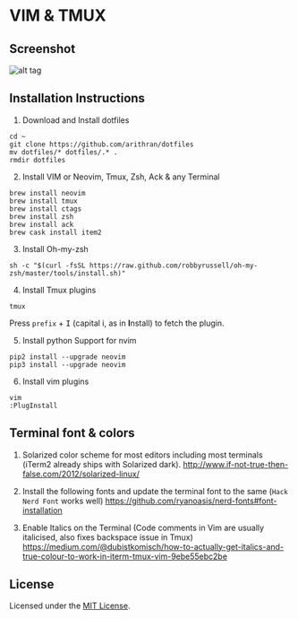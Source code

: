 # VIM & TMUX

## Screenshot
![alt tag](https://user-images.githubusercontent.com/1830088/61106587-746aff00-a432-11e9-8f23-feddf323a780.png)

## Installation Instructions 
1) Download and Install dotfiles
```
cd ~
git clone https://github.com/arithran/dotfiles
mv dotfiles/* dotfiles/.* .
rmdir dotfiles
```

2) Install VIM or Neovim,  Tmux, Zsh, Ack & any Terminal
```
brew install neovim
brew install tmux
brew install ctags
brew install zsh
brew install ack
brew cask install item2
```

3) Install Oh-my-zsh
```
sh -c "$(curl -fsSL https://raw.github.com/robbyrussell/oh-my-zsh/master/tools/install.sh)"
```

4) Install Tmux plugins
```
tmux
```
 Press `prefix` + <kbd>I</kbd> (capital i, as in **I**nstall) to fetch the plugin.


5)  Install python Support for nvim
```
pip2 install --upgrade neovim
pip3 install --upgrade neovim
```

6) Install vim plugins
```
vim
:PlugInstall
```


## Terminal font & colors

1) Solarized color scheme for most editors including most terminals (iTerm2 already ships with Solarized dark).
http://www.if-not-true-then-false.com/2012/solarized-linux/

2) Install the following fonts and update the terminal font to the same (`Hack Nerd Font` works well)
https://github.com/ryanoasis/nerd-fonts#font-installation

3) Enable Italics on the Terminal (Code comments in Vim are usually italicised, also fixes backspace issue in Tmux)
https://medium.com/@dubistkomisch/how-to-actually-get-italics-and-true-colour-to-work-in-iterm-tmux-vim-9ebe55ebc2be

## License
Licensed under the [MIT License](LICENSE.md).

